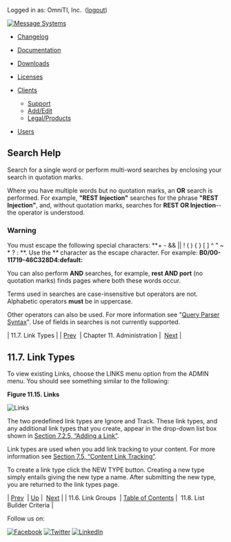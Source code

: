 Logged in as: OmniTI, Inc.  ([logout](https://support.messagesystems.com/logout.php))

[![Message Systems](https://support.messagesystems.com/images/ms-white205.png)](https://support.messagesystems.com/start.php) 

*   [Changelog](https://support.messagesystems.com/start.php?show=changelog)
*   [Documentation](https://support.messagesystems.com/docs/)
*   [Downloads](https://support.messagesystems.com/start.php)

*   [Licenses](https://support.messagesystems.com/license_summary.php)
*   <a href="">Clients</a>
    *   [Support](https://support.messagesystems.com/cs.php)
    *   [Add/Edit](https://support.messagesystems.com/edit_client.php)
    *   [Legal/Products](https://support.messagesystems.com/edit_products.php)
*   [Users](https://support.messagesystems.com/edit_customer.php)

## Search Help

Search for a single word or perform multi-word searches by enclosing your search in quotation marks.

Where you have multiple words but no quotation marks, an **OR** search is performed. For example, **"REST Injection"** searches for the phrase **"REST Injection"**, and, without quotation marks, searches for **REST OR Injection**--the operator is understood.

### Warning

You must escape the following special characters: **+ - && || ! ( ) { } [ ] ^ " ~ * ? : \**. Use the **\** character as the escape character. For example: **B0/00-11719-46C328D4\:default\:**

You can also perform **AND** searches, for example, **rest AND port** (no quotation marks) finds pages where both these words occur.

Terms used in searches are case-insensitive but operators are not. Alphabetic operators **must** be in uppercase.

Other operators can also be used. For more information see "[Query Parser Syntax](https://lucene.apache.org/core/old_versioned_docs/versions/3_0_0/queryparsersyntax.html)". Use of fields in searches is not currently supported.

| 11.7. Link Types |
| [Prev](mc3-administration-link-groups.php)  | Chapter 11. Administration |  [Next](mc3-administration-list-builder-criteria.php) |

## 11.7. Link Types

To view existing Links, choose the LINKS menu option from the ADMIN menu. You should see something similar to the following:

<a name="figure-links"></a>

**Figure 11.15. Links**

![Links](images/links.jpg)

The two predefined link types are Ignore and Track. These link types, and any additional link types that you create, appear in the drop-down list box shown in [Section 7.2.5, “Adding a Link”](mc3-content-editing.php#mc3-content-adding-link "7.2.5. Adding a Link").

Link types are used when you add link tracking to your content. For more information see [Section 7.5, “Content Link Tracking”](mc3-content-link-tracking.php "7.5. Content Link Tracking").

To create a link type click the NEW TYPE button. Creating a new type simply entails giving the new type a name. After submitting the new type, you are returned to the link types page.

| [Prev](mc3-administration-link-groups.php)  | [Up](mc3-administration.php) |  [Next](mc3-administration-list-builder-criteria.php) |
| 11.6. Link Groups  | [Table of Contents](index.php) |  11.8. List Builder Criteria |

Follow us on:

[![Facebook](https://support.messagesystems.com/images/icon-facebook.png)](http://www.facebook.com/messagesystems) [![Twitter](https://support.messagesystems.com/images/icon-twitter.png)](http://twitter.com/#!/MessageSystems) [![LinkedIn](https://support.messagesystems.com/images/icon-linkedin.png)](http://www.linkedin.com/company/message-systems)